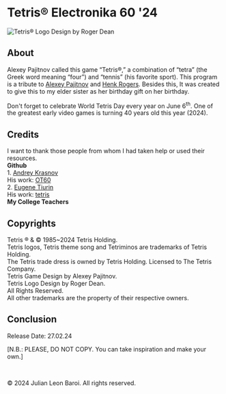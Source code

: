 # Tetris® Electronika 60 '24
![Tetris® Logo Design by Roger Dean](https://github.com/JulianLeonBaroi/Tetris-Electronika-60-24/assets/160746860/a090bb33-cc15-4956-9d03-4c3bc2506cce)
<p>
  <h2> About </h2>
  Alexey Pajitnov called this game “Tetris®,” a combination of “tetra” (the Greek word meaning “four”) and “tennis” (his favorite sport). This program is a tribute to
  <a href = "https://en.wikipedia.org/wiki/Alexey_Pajitnov">Alexey Pajitnov</a> and <a href = "https://en.wikipedia.org/wiki/Henk_Rogers">Henk Rogers</a>. Besides this, It was created 
  to give this to my elder sister as her birthday gift on her birthday.
</p>
<p>
  
</p>
<p>
  Don't forget to celebrate World Tetris Day every year on June 6<sup>th</sup>. One of the greatest early video games is turning 40 years old this year (2024).
</p>
<p>
  <h2> Credits </h2>
  I want to thank those people from whom I had taken help or used their resources. <br>
  <b>Github</b> <br>
  1. <a href = "https://github.com/andykras">Andrey Krasnov</a> <br>
     His work: <a href = "https://github.com/andykras/OT60">OT60</a> <br>
  2. <a href = "https://github.com/ytiurin">Eugene Tiurin</a> <br>
     His work: <a href = "https://github.com/ytiurin/tetris">tetris</a> <br>
  <b>My College Teachers</b> <br>
  
</p>
<p>
  <h2> Copyrights </h2>
  Tetris ® & © 1985~2024 Tetris Holding. <br>
  Tetris logos, Tetris theme song and Tetriminos are trademarks of Tetris Holding. <br>
  The Tetris trade dress is owned by Tetris Holding. Licensed to The Tetris Company. <br>
  Tetris Game Design by Alexey Pajitnov. <br>
  Tetris Logo Design by Roger Dean. <br>
  All Rights Reserved. <br>
  All other trademarks are the property of their respective owners.
</p>
<p>
  <h2> Conclusion </h2>
  Release Date: 27.02.24
</p>
<p>
  [N.B.: PLEASE, DO NOT COPY. You can take inspiration and make your own.]
</p>   
<br>
<p>
  © 2024 Julian Leon Baroi. All rights reserved.
</p>
